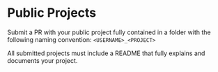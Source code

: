 # Public Projects

Submit a PR with your public project fully contained in a folder with the following naming convention: `<USERNAME>_<PROJECT>`

All submitted projects must include a README that fully explains and documents your project. 